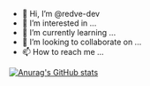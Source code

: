 - 👋 Hi, I’m @redve-dev
- 👀 I’m interested in ...
- 🌱 I’m currently learning ...
- 💞️ I’m looking to collaborate on ...
- 📫 How to reach me ...

[![Anurag's GitHub stats](https://github-readme-stats.vercel.app/api?username=redve-dev)](https://github.com/anuraghazra/github-readme-stats)
